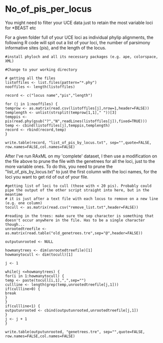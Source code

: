 # No_of_pis_per_locus
You might need to filter your UCE data just to retain the most variable loci for *BEAST etc

For a given folder full of your UCE loci as individual phylip alignments, the following R code will spit out a list of your loci, the number of parsimony informative sites (pis), and the length of the locus. 

```
#install phyloch and all its necessary packages (e.g. ape, colorspace, XML)

#Change to your working directory

# getting all the files
listoffiles <- list.files(pattern="*.phy")
nooffiles <- length(listoffiles)

record <- c("locus name","pis","length")

for (j in 1:nooffiles) {
temprow <- as.matrix(read.csv(listoffiles[j],nrow=1,header=FALSE))
templength <- unlist(strsplit(temprow[1,1]," "))[3]
temppis <- pis(read.phy(gsub("?","N",readLines(listoffiles[j]),fixed=TRUE)))
temp <- cbind(listoffiles[j],temppis,templength)
record <- rbind(record,temp)
}

write.table(record, "list_of_pis_by_locus.txt", sep="",quote=FALSE, row.names=FALSE,col.names=FALSE)

```

After I've run RAxML on my 'complete' dataset, I then use a modification on the file above to prune the file with the genetrees for all the loci, just to the more variable ones. To do this, you need to prune the "list_of_pis_by_locus.txt" to just the first column with the loci names, for the loci you want to get rid of out of your file.
```
#getting list of loci to cull (those with < 20 pis). Probably could pipe the output of the other script straight into here, but in the meantime
# it is just after a text file with each locus to remove on a new line (e.g. one column)
tocull <- as.matrix(read.csv("remove_list.txt",header=FALSE))

#reading in the trees: make sure the sep character is something that doesn't occur anywhere in the file. Has to be a single character though...
unrootedtreefile <- as.matrix(read.table("old_genetrees.tre",sep="@",header=FALSE))

outputunrooted <- NULL

howmanytrees <- dim(unrootedtreefile)[1]
howmanytocull <- dim(tocull)[1]

j <- 1

while(j <=howmanytrees) {
for(i in 1:howmanytocull) {
temp <- paste(tocull[i,1],",",sep="")
cullline <- length(grep(temp,unrootedtreefile[j,1]))
if(cullline>0) {
break
}
}
if(cullline<1) {
outputunrooted <- cbind(outputunrooted,unrootedtreefile[j,1])
}
j <- j + 1
}

write.table(outputunrooted, "genetrees.tre", sep="",quote=FALSE, row.names=FALSE,col.names=FALSE)
```

